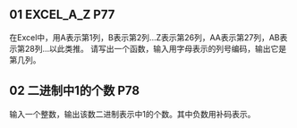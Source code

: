 ## 01 EXCEL_A_Z P77
在Excel中，用A表示第1列，B表示第2列...Z表示第26列，AA表示第27列，AB表示第28列...以此类推。
请写出一个函数，输入用字母表示的列号编码，输出它是第几列。

## 02 二进制中1的个数  P78
输入一个整数，输出该数二进制表示中1的个数。其中负数用补码表示。